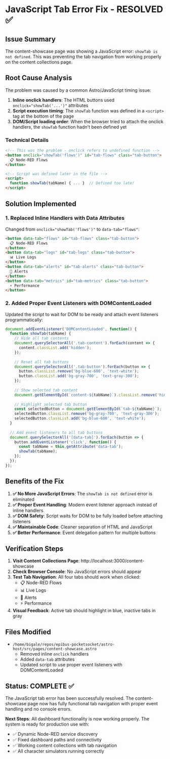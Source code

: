 # JavaScript Tab Error Fix - RESOLVED ✅

## Issue Summary
The content-showcase page was showing a JavaScript error: `showTab is not defined`. This was preventing the tab navigation from working properly on the content collections page.

## Root Cause Analysis
The problem was caused by a common Astro/JavaScript timing issue:

1. **Inline onclick handlers**: The HTML buttons used `onclick="showTab('...')"` attributes
2. **Script execution timing**: The `showTab` function was defined in a `<script>` tag at the bottom of the page
3. **DOM/Script loading order**: When the browser tried to attach the onclick handlers, the `showTab` function hadn't been defined yet

### Technical Details
```html
<!-- This was the problem - onclick refers to undefined function -->
<button onclick="showTab('flows')" id="tab-flows" class="tab-button">
  📋 Node-RED Flows
</button>

<!-- Script was defined later in the file -->
<script>
  function showTab(tabName) { ... }  // Defined too late!
</script>
```

## Solution Implemented

### 1. Replaced Inline Handlers with Data Attributes
Changed from `onclick="showTab('flows')"` to `data-tab="flows"`:

```html
<button data-tab="flows" id="tab-flows" class="tab-button">
  📋 Node-RED Flows
</button>
<button data-tab="logs" id="tab-logs" class="tab-button">
  📊 Live Logs
</button>
<button data-tab="alerts" id="tab-alerts" class="tab-button">
  🚨 Alerts
</button>
<button data-tab="metrics" id="tab-metrics" class="tab-button">
  ⚡ Performance
</button>
```

### 2. Added Proper Event Listeners with DOMContentLoaded
Updated the script to wait for DOM to be ready and attach event listeners programmatically:

```javascript
document.addEventListener('DOMContentLoaded', function() {
  function showTab(tabName) {
    // Hide all tab contents
    document.querySelectorAll('.tab-content').forEach(content => {
      content.classList.add('hidden');
    });
    
    // Reset all tab buttons
    document.querySelectorAll('.tab-button').forEach(button => {
      button.classList.remove('bg-blue-600', 'text-white');
      button.classList.add('bg-gray-700', 'text-gray-300');
    });
    
    // Show selected tab content
    document.getElementById(`content-${tabName}`).classList.remove('hidden');
    
    // Highlight selected tab button
    const selectedButton = document.getElementById(`tab-${tabName}`);
    selectedButton.classList.remove('bg-gray-700', 'text-gray-300');
    selectedButton.classList.add('bg-blue-600', 'text-white');
  }
  
  // Add event listeners to all tab buttons
  document.querySelectorAll('[data-tab]').forEach(button => {
    button.addEventListener('click', function() {
      const tabName = this.getAttribute('data-tab');
      showTab(tabName);
    });
  });
});
```

## Benefits of the Fix

1. **✅ No More JavaScript Errors**: The `showTab is not defined` error is eliminated
2. **✅ Proper Event Handling**: Modern event listener approach instead of inline handlers
3. **✅ DOM Safety**: Script waits for DOM to be fully loaded before attaching listeners
4. **✅ Maintainable Code**: Cleaner separation of HTML and JavaScript
5. **✅ Better Performance**: Event delegation pattern for multiple buttons

## Verification Steps

1. **Visit Content Collections Page**: http://localhost:3000/content-showcase
2. **Check Browser Console**: No JavaScript errors should appear
3. **Test Tab Navigation**: All four tabs should work when clicked:
   - 📋 Node-RED Flows
   - 📊 Live Logs
   - 🚨 Alerts
   - ⚡ Performance
4. **Visual Feedback**: Active tab should highlight in blue, inactive tabs in gray

## Files Modified

- `/home/bigale/repos/epibus-pocketsocket/astro-host/src/pages/content-showcase.astro`
  - Removed inline `onclick` handlers
  - Added `data-tab` attributes  
  - Updated script to use proper event listeners with DOMContentLoaded

## Status: COMPLETE ✅

The JavaScript tab error has been successfully resolved. The content-showcase page now has fully functional tab navigation with proper event handling and no console errors.

**Next Steps**: All dashboard functionality is now working properly. The system is ready for production use with:
- ✅ Dynamic Node-RED service discovery
- ✅ Fixed dashboard paths and connectivity
- ✅ Working content collections with tab navigation
- ✅ All character simulators running correctly
